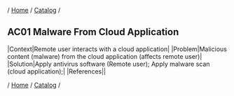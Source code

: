 / [Home](/acctp/) / [Catalog](/acctp/catalog.html) /

## AC01 Malware From Cloud Application

|Context|Remote user interacts with a cloud application|
|Problem|Malicious content (malware) from the cloud application (affects remote user)|
|Solution|Apply antivirus software (Remote user); Apply malware scan (cloud application);|
|References||

/ [Home](/acctp/) / [Catalog](/acctp/catalog.html) /
